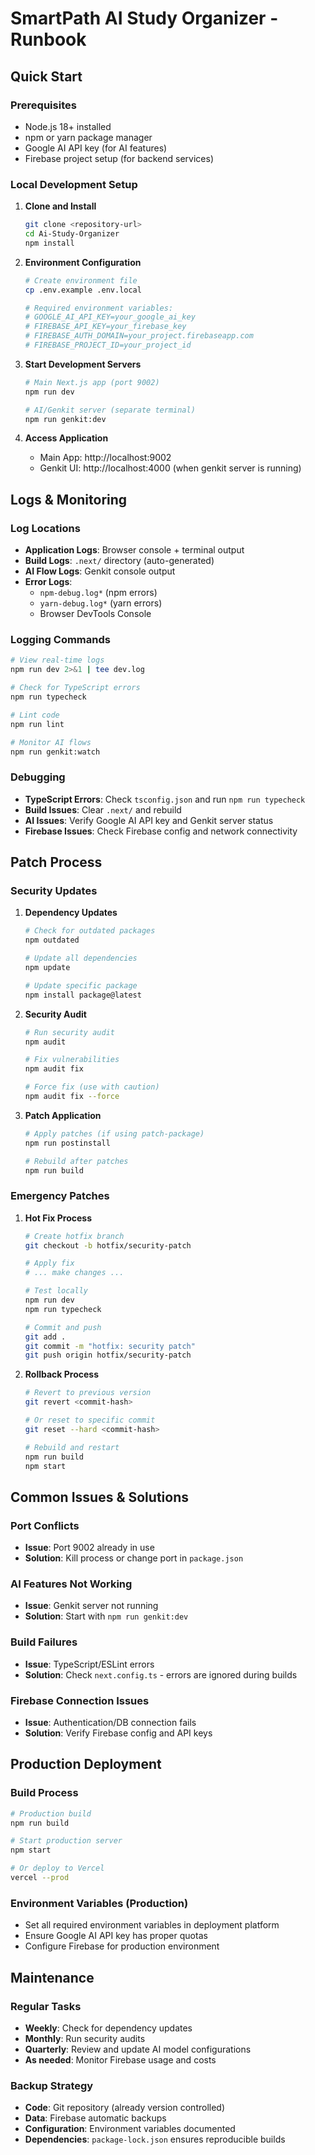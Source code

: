 # SmartPath AI Study Organizer - Runbook

## Quick Start

### Prerequisites
- Node.js 18+ installed
- npm or yarn package manager
- Google AI API key (for AI features)
- Firebase project setup (for backend services)

### Local Development Setup

1. **Clone and Install**
   ```bash
   git clone <repository-url>
   cd Ai-Study-Organizer
   npm install
   ```

2. **Environment Configuration**
   ```bash
   # Create environment file
   cp .env.example .env.local
   
   # Required environment variables:
   # GOOGLE_AI_API_KEY=your_google_ai_key
   # FIREBASE_API_KEY=your_firebase_key
   # FIREBASE_AUTH_DOMAIN=your_project.firebaseapp.com
   # FIREBASE_PROJECT_ID=your_project_id
   ```

3. **Start Development Servers**
   ```bash
   # Main Next.js app (port 9002)
   npm run dev
   
   # AI/Genkit server (separate terminal)
   npm run genkit:dev
   ```

4. **Access Application**
   - Main App: http://localhost:9002
   - Genkit UI: http://localhost:4000 (when genkit server is running)

## Logs & Monitoring

### Log Locations
- **Application Logs**: Browser console + terminal output
- **Build Logs**: `.next/` directory (auto-generated)
- **AI Flow Logs**: Genkit console output
- **Error Logs**: 
  - `npm-debug.log*` (npm errors)
  - `yarn-debug.log*` (yarn errors)
  - Browser DevTools Console

### Logging Commands
```bash
# View real-time logs
npm run dev 2>&1 | tee dev.log

# Check for TypeScript errors
npm run typecheck

# Lint code
npm run lint

# Monitor AI flows
npm run genkit:watch
```

### Debugging
- **TypeScript Errors**: Check `tsconfig.json` and run `npm run typecheck`
- **Build Issues**: Clear `.next/` and rebuild
- **AI Issues**: Verify Google AI API key and Genkit server status
- **Firebase Issues**: Check Firebase config and network connectivity

## Patch Process

### Security Updates
1. **Dependency Updates**
   ```bash
   # Check for outdated packages
   npm outdated
   
   # Update all dependencies
   npm update
   
   # Update specific package
   npm install package@latest
   ```

2. **Security Audit**
   ```bash
   # Run security audit
   npm audit
   
   # Fix vulnerabilities
   npm audit fix
   
   # Force fix (use with caution)
   npm audit fix --force
   ```

3. **Patch Application**
   ```bash
   # Apply patches (if using patch-package)
   npm run postinstall
   
   # Rebuild after patches
   npm run build
   ```

### Emergency Patches
1. **Hot Fix Process**
   ```bash
   # Create hotfix branch
   git checkout -b hotfix/security-patch
   
   # Apply fix
   # ... make changes ...
   
   # Test locally
   npm run dev
   npm run typecheck
   
   # Commit and push
   git add .
   git commit -m "hotfix: security patch"
   git push origin hotfix/security-patch
   ```

2. **Rollback Process**
   ```bash
   # Revert to previous version
   git revert <commit-hash>
   
   # Or reset to specific commit
   git reset --hard <commit-hash>
   
   # Rebuild and restart
   npm run build
   npm start
   ```

## Common Issues & Solutions

### Port Conflicts
- **Issue**: Port 9002 already in use
- **Solution**: Kill process or change port in `package.json`

### AI Features Not Working
- **Issue**: Genkit server not running
- **Solution**: Start with `npm run genkit:dev`

### Build Failures
- **Issue**: TypeScript/ESLint errors
- **Solution**: Check `next.config.ts` - errors are ignored during builds

### Firebase Connection Issues
- **Issue**: Authentication/DB connection fails
- **Solution**: Verify Firebase config and API keys

## Production Deployment

### Build Process
```bash
# Production build
npm run build

# Start production server
npm start

# Or deploy to Vercel
vercel --prod
```

### Environment Variables (Production)
- Set all required environment variables in deployment platform
- Ensure Google AI API key has proper quotas
- Configure Firebase for production environment

## Maintenance

### Regular Tasks
- **Weekly**: Check for dependency updates
- **Monthly**: Run security audits
- **Quarterly**: Review and update AI model configurations
- **As needed**: Monitor Firebase usage and costs

### Backup Strategy
- **Code**: Git repository (already version controlled)
- **Data**: Firebase automatic backups
- **Configuration**: Environment variables documented
- **Dependencies**: `package-lock.json` ensures reproducible builds
